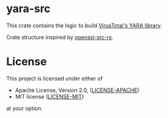 # yara-src

This crate contains the logic to build [VirusTotal's YARA library](https://github.com/VirusTotal/yara). 

Crate structure inspired by [openssl-src-rs](https://github.com/alexcrichton/openssl-src-rs).

# License

This project is licensed under either of

 * Apache License, Version 2.0, ([LICENSE-APACHE](http://www.apache.org/licenses/LICENSE-2.0))
 * MIT license ([LICENSE-MIT](http://opensource.org/licenses/MIT))

at your option.
